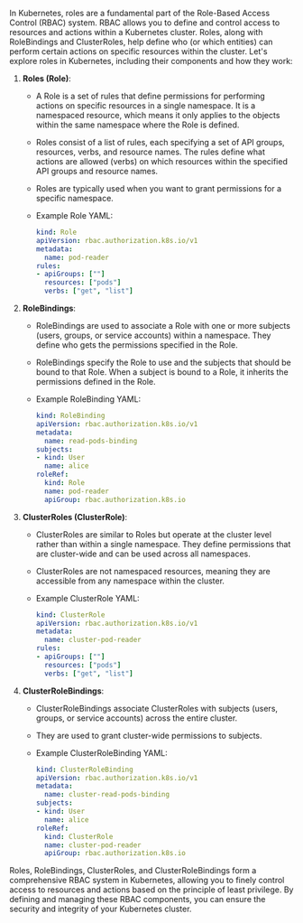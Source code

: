 In Kubernetes, roles are a fundamental part of the Role-Based Access Control (RBAC) system. RBAC allows you to define and control access to resources and actions within a Kubernetes cluster. Roles, along with RoleBindings and ClusterRoles, help define who (or which entities) can perform certain actions on specific resources within the cluster. Let's explore roles in Kubernetes, including their components and how they work:

1. **Roles (Role)**:
   - A Role is a set of rules that define permissions for performing actions on specific resources in a single namespace. It is a namespaced resource, which means it only applies to the objects within the same namespace where the Role is defined.

   - Roles consist of a list of rules, each specifying a set of API groups, resources, verbs, and resource names. The rules define what actions are allowed (verbs) on which resources within the specified API groups and resource names.

   - Roles are typically used when you want to grant permissions for a specific namespace.

   - Example Role YAML:

     ```yaml
     kind: Role
     apiVersion: rbac.authorization.k8s.io/v1
     metadata:
       name: pod-reader
     rules:
     - apiGroups: [""]
       resources: ["pods"]
       verbs: ["get", "list"]
     ```

2. **RoleBindings**:
   - RoleBindings are used to associate a Role with one or more subjects (users, groups, or service accounts) within a namespace. They define who gets the permissions specified in the Role.

   - RoleBindings specify the Role to use and the subjects that should be bound to that Role. When a subject is bound to a Role, it inherits the permissions defined in the Role.

   - Example RoleBinding YAML:

     ```yaml
     kind: RoleBinding
     apiVersion: rbac.authorization.k8s.io/v1
     metadata:
       name: read-pods-binding
     subjects:
     - kind: User
       name: alice
     roleRef:
       kind: Role
       name: pod-reader
       apiGroup: rbac.authorization.k8s.io
     ```

3. **ClusterRoles (ClusterRole)**:
   - ClusterRoles are similar to Roles but operate at the cluster level rather than within a single namespace. They define permissions that are cluster-wide and can be used across all namespaces.

   - ClusterRoles are not namespaced resources, meaning they are accessible from any namespace within the cluster.

   - Example ClusterRole YAML:

     ```yaml
     kind: ClusterRole
     apiVersion: rbac.authorization.k8s.io/v1
     metadata:
       name: cluster-pod-reader
     rules:
     - apiGroups: [""]
       resources: ["pods"]
       verbs: ["get", "list"]
     ```

4. **ClusterRoleBindings**:
   - ClusterRoleBindings associate ClusterRoles with subjects (users, groups, or service accounts) across the entire cluster.

   - They are used to grant cluster-wide permissions to subjects.

   - Example ClusterRoleBinding YAML:

     ```yaml
     kind: ClusterRoleBinding
     apiVersion: rbac.authorization.k8s.io/v1
     metadata:
       name: cluster-read-pods-binding
     subjects:
     - kind: User
       name: alice
     roleRef:
       kind: ClusterRole
       name: cluster-pod-reader
       apiGroup: rbac.authorization.k8s.io
     ```

Roles, RoleBindings, ClusterRoles, and ClusterRoleBindings form a comprehensive RBAC system in Kubernetes, allowing you to finely control access to resources and actions based on the principle of least privilege. By defining and managing these RBAC components, you can ensure the security and integrity of your Kubernetes cluster.